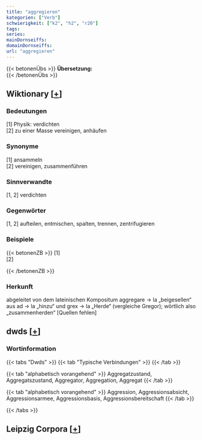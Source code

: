 ```yaml
---
title: "aggregieren"
kategorien: ["Verb"]
schwierigkeit: ["k2", "h2", "r20"]
tags:
series:
mainDornseiffs:
domainDornseiffs:
url: "aggregieren"
---
```


{{< betonenÜbs >}}
**Übersetzung:**  
{{< /betonenÜbs >}}

## Wiktionary [[+](https://de.wiktionary.org/wiki/aggregieren)]

### Bedeutungen
[1] Physik: verdichten  
[2] zu einer Masse vereinigen, anhäufen  

### Synonyme
[1] ansammeln  
[2] vereinigen, zusammenführen  

### Sinnverwandte
[1, 2] verdichten  

### Gegenwörter
[1, 2] aufteilen, entmischen, spalten, trennen, zentrifugieren  

### Beispiele
{{< betonenZB >}}
[1]  
[2]  

{{< /betonenZB >}}
### Herkunft
abgeleitet von dem lateinischen Kompositum aggregare → la „beigesellen“ aus ad → la „hinzu“ und grex → la „Herde“ (vergleiche Gregor); wörtlich also „zusammenherden“ [Quellen fehlen]  



## dwds [[+](https://www.dwds.de/wb/aggregieren)]

### Wortinformation
{{< tabs "Dwds" >}}
{{< tab "Typische Verbindungen" >}}
{{< /tab >}}

{{< tab "alphabetisch vorangehend" >}}
Aggregatzustand, Aggregatszustand, Aggregator, Aggregation, Aggregat
{{< /tab >}}

{{< tab "alphabetisch vorangehend" >}}
Aggression, Aggressionsabsicht, Aggressionsarmee, Aggressionsbasis, Aggressionsbereitschaft
{{< /tab >}}

{{< /tabs >}}

## Leipzig Corpora [[+](https://corpora.uni-leipzig.de/en/res?word=aggregieren&corpusId=deu_newscrawl-public_2018)]

